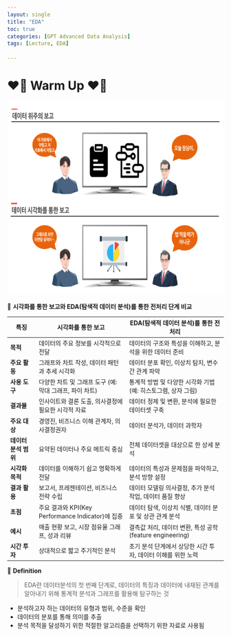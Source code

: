 ```yaml
---
layout: single
title: "EDA"
toc: true
categories: [GPT Advanced Data Analysis]
tags: [Lecture, EDA]

---
```


# ❤️‍🔥 Warm Up ❤️‍🔥

<p align="center"><img src="https://github.com/sigirace/page-images/blob/main/kang_lectures/python_preprocessing/bogo.png?raw=true" width="600" height="450"></p>

📍 **시각화를 통한 보고와 EDA(탐색적 데이터 분석)를 통한 전처리 단계 비교**

| **특징**             | **시각화를 통한 보고**                                  | **EDA(탐색적 데이터 분석)를 통한 전처리**                    |
| -------------------- | ------------------------------------------------------- | ------------------------------------------------------------ |
| **목적**             | 데이터의 주요 정보를 시각적으로 전달                    | 데이터의 구조와 특성을 이해하고, 분석을 위한 데이터 준비     |
| **주요 활동**        | 그래프와 차트 작성, 데이터 패턴과 추세 시각화           | 데이터 분포 확인, 이상치 탐지, 변수 간 관계 파악             |
| **사용 도구**        | 다양한 차트 및 그래프 도구 (예: 막대 그래프, 파이 차트) | 통계적 방법 및 다양한 시각화 기법 (예: 히스토그램, 상자 그림) |
| **결과물**           | 인사이트와 결론 도출, 의사결정에 필요한 시각적 자료     | 데이터 정제 및 변환, 분석에 필요한 데이터셋 구축             |
| **주요 대상**        | 경영진, 비즈니스 이해 관계자, 의사결정권자              | 데이터 분석가, 데이터 과학자                                 |
| **데이터 분석 범위** | 요약된 데이터나 주요 메트릭 중심                        | 전체 데이터셋을 대상으로 한 상세 분석                        |
| **시각화 목적**      | 데이터를 이해하기 쉽고 명확하게 전달                    | 데이터의 특성과 문제점을 파악하고, 분석 방향 설정            |
| **결과 활용**        | 보고서, 프레젠테이션, 비즈니스 전략 수립                | 데이터 모델링 의사결정, 추가 분석 작업, 데이터 품질 향상     |
| **초점**             | 주요 결과와 KPI(Key Performance Indicator)에 집중       | 데이터 탐색, 이상치 식별, 데이터 분포 및 상관 관계 분석      |
| **예시**             | 매출 현황 보고, 시장 점유율 그래프, 성과 리뷰           | 결측값 처리, 데이터 변환, 특성 공학(feature engineering)     |
| **시간 투자**        | 상대적으로 짧고 주기적인 분석                           | 초기 분석 단계에서 상당한 시간 투자, 데이터 이해를 위한 노력 |

👀 **Definition**

> EDA란 데이터분석의 첫 번째 단계로, 데이터의 특징과 데이터에 내재된 관계를 알아내기 위해 통계적 분석과 그래프를 활용해 탐구하는 것

- 분석하고자 하는 데이터의 유형과 범위, 수준을 확인
- 데이터의 분포를 통해 의미를 추출
- 분석 목적을 달성하기 위한 적절한 알고리즘을 선택하기 위한 자료로 사용됨